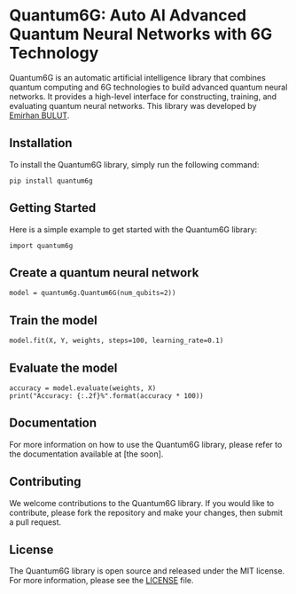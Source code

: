 
# Quantum6G: Auto AI Advanced Quantum Neural Networks with 6G Technology
Quantum6G is an automatic artificial intelligence library that combines quantum computing and 6G technologies to build advanced quantum neural networks. It provides a high-level interface for constructing, training, and evaluating quantum neural networks. This library was developed by [Emirhan BULUT](https://linkedin.com/in/aiemir).

## Installation
To install the Quantum6G library, simply run the following command: 

```
pip install quantum6g
```

## Getting Started
Here is a simple example to get started with the Quantum6G library:

``` import quantum6g ```

## Create a quantum neural network

``` model = quantum6g.Quantum6G(num_qubits=2)) ```

## Train the model
``` model.fit(X, Y, weights, steps=100, learning_rate=0.1) ```

## Evaluate the model
``` 
accuracy = model.evaluate(weights, X)
print("Accuracy: {:.2f}%".format(accuracy * 100)) 
```

## Documentation
For more information on how to use the Quantum6G library, please refer to the documentation available at [the soon].

## Contributing
We welcome contributions to the Quantum6G library. If you would like to contribute, please fork the repository and make your changes, then submit a pull request.

## License
The Quantum6G library is open source and released under the MIT license. For more information, please see the [LICENSE](https://choosealicense.com/licenses/mit/) file.

